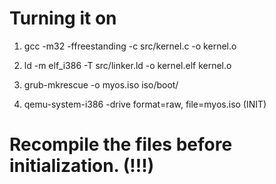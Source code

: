 # Turning it on

1. gcc -m32 -ffreestanding -c src/kernel.c -o kernel.o
2. ld -m elf_i386 -T src/linker.ld -o kernel.elf kernel.o
3. grub-mkrescue -o myos.iso iso/boot/ 

4. qemu-system-i386 -drive format=raw, file=myos.iso (INIT)

# Recompile the files before initialization. (!!!)
